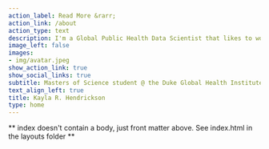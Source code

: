 ```yaml
---
action_label: Read More &rarr;
action_link: /about
action_type: text
description: I'm a Global Public Health Data Scientist that likes to work on complex problems in healthcare access and health equity. This website is currently serving as an extended resume and an experiment in digital gardening. Everything here is a work in progress, including the author.
image_left: false
images:
- img/avatar.jpeg
show_action_link: true
show_social_links: true
subtitle: Masters of Science student @ the Duke Global Health Institute.
text_align_left: true
title: Kayla R. Hendrickson
type: home
---
```


** index doesn't contain a body, just front matter above.
See index.html in the layouts folder **
